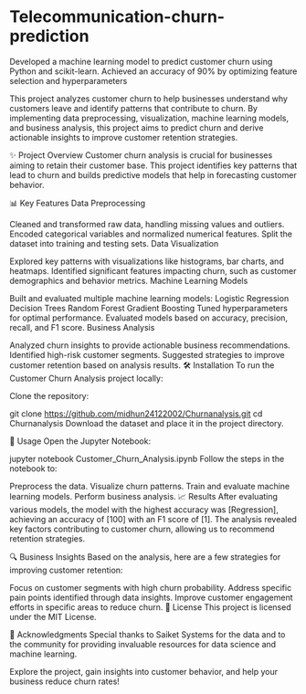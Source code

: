 # Telecommunication-churn-prediction
Developed a machine learning model to predict customer churn using Python and scikit-learn. Achieved an accuracy of 90% by optimizing feature selection and hyperparameters

This project analyzes customer churn to help businesses understand why customers leave and identify patterns that contribute to churn. By implementing data preprocessing, visualization, machine learning models, and business analysis, this project aims to predict churn and derive actionable insights to improve customer retention strategies.

✨ Project Overview
Customer churn analysis is crucial for businesses aiming to retain their customer base. This project identifies key patterns that lead to churn and builds predictive models that help in forecasting customer behavior.

📊 Key Features
Data Preprocessing

Cleaned and transformed raw data, handling missing values and outliers.
Encoded categorical variables and normalized numerical features.
Split the dataset into training and testing sets.
Data Visualization

Explored key patterns with visualizations like histograms, bar charts, and heatmaps.
Identified significant features impacting churn, such as customer demographics and behavior metrics.
Machine Learning Models

Built and evaluated multiple machine learning models:
Logistic Regression
Decision Trees
Random Forest
Gradient Boosting
Tuned hyperparameters for optimal performance.
Evaluated models based on accuracy, precision, recall, and F1 score.
Business Analysis

Analyzed churn insights to provide actionable business recommendations.
Identified high-risk customer segments.
Suggested strategies to improve customer retention based on analysis results.
🛠️ Installation
To run the Customer Churn Analysis project locally:

Clone the repository:

git clone https://github.com/midhun24122002/Churnanalysis.git
cd Churnanalysis
Download the dataset and place it in the project directory.

🚀 Usage
Open the Jupyter Notebook:

jupyter notebook Customer_Churn_Analysis.ipynb
Follow the steps in the notebook to:

Preprocess the data.
Visualize churn patterns.
Train and evaluate machine learning models.
Perform business analysis.
📈 Results
After evaluating various models, the model with the highest accuracy was [Regression], achieving an accuracy of [100] with an F1 score of [1]. The analysis revealed key factors contributing to customer churn, allowing us to recommend retention strategies.

🔍 Business Insights
Based on the analysis, here are a few strategies for improving customer retention:

Focus on customer segments with high churn probability.
Address specific pain points identified through data insights.
Improve customer engagement efforts in specific areas to reduce churn.
📄 License
This project is licensed under the MIT License.

🙏 Acknowledgments
Special thanks to Saiket Systems for the data and to the community for providing invaluable resources for data science and machine learning.

Explore the project, gain insights into customer behavior, and help your business reduce churn rates!
